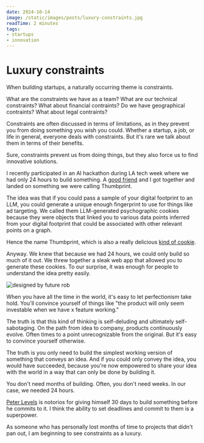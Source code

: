 ```yaml
---
date: 2024-10-14
image: /static/images/posts/luxury-constraints.jpg
readTime: 2 minutes
tags:
- startups
- innovation
---
```












# Luxury constraints

When building startups, a naturally occurring theme is constraints.

What are the constraints we have as a team? What are our technical constraints? What about financial contraints? Do we have geographical contraints? What about legal contraints?

Constraints are often discussed in terms of limitations, as in they prevent you from doing something you wish you could. Whether a startup, a job, or life in general, everyone deals with constraints. But it's rare we talk about them in terms of their benefits.

Sure, constraints prevent us from doing things, but they also force us to find innovative solutions.

I recently participated in an AI hackathon during LA tech week where we had only 24 hours to build something. A [good friend](https://x.com/rob_future) and I got together and landed on something we were calling Thumbprint.

The idea was that if you could pass a sample of your digital footprint to an LLM, you could generate a unique enough fingerprint to use for things like ad targeting. We called them LLM-generated psychographic cookies because they were objects that linked you to various data points inferred from your digital footprint that could be associated with other relevant points on a graph.

Hence the name Thumbprint, which is also a really delicious [kind of cookie](https://sugarspunrun.com/thumbprint-cookies/).

Anyway. We knew that because we had 24 hours, we could only build so much of it out. We threw together a sleak web app that allowed you to generate these cookies. To our surprise, it was enough for people to understand the idea pretty easily.

![designed by future rob](/images/thumbprinthackathon.png)

When you have all the time in the world, it's easy to let perfectionism take hold. You'll convince yourself of things like "the product will only seem investable when we have x feature working."

The truth is that this kind of thinking is self-deluding and ultimately self-sabotaging. On the path from idea to company, products continuously evolve. Often times to a point unrecognizable from the original. But it's easy to convince yourself otherwise.

The truth is you only need to build the simplest working version of something that conveys an idea. And if you could only convey the idea, you would have succeeded, because you're now empowered to share your idea with the world in a way that can only be done by building it.

You don't need months of building. Often, you don't need weeks. In our case, we needed 24 hours.

[Peter Levels](https://x.com/levelsio?lang=en) is notorios for giving himself 30 days to build something before he commits to it. I think the ability to set deadlines and commit to them is a superpower.

As someone who has personally lost months of time to projects that didn't pan out, I am beginning to see constraints as a luxury.